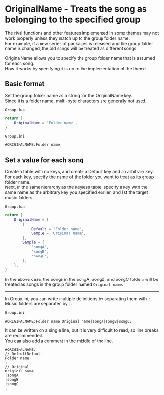 # OriginalName - Treats the song as belonging to the specified group

The rival functions and other features implemented in some themes may not work properly unless they match up to the group folder name.  
For example, if a new series of packages is released and the group folder name is changed, the old songs will be treated as different songs.

OriginalName allows you to specify the group folder name that is assumed for each song.  
How it works by specifying it is up to the implementation of the theme.

## Basic format

Set the group folder name as a string for the OriginalName key.  
Since it is a folder name, multi-byte characters are generally not used.

`Group.lua`
```Lua
return {
    OriginalName = 'Folder name',
}
```

`Group.ini`
```Plain Text
#ORIGINALNAME:Folder name;
```

## Set a value for each song

Create a table with no keys, and create a Default key and an arbitrary key.  
For each key, specify the name of the folder you want to treat as its group folder name.  
Next, in the same hierarchy as the keyless table, specify a key with the same name as the arbitrary key you specified earlier, and list the target music folders.

`Group.lua`
```Lua
return {
    OriginalName = {
        {
            Default = 'Folder name',
            Sample = 'Original name',
        },
        Sample = {
            'songA',
            'songB',
            'songC',
        },
    },
}
```
In the above case, the songs in the songA, songB, and songC folders will be treated as songs in the group folder named `Original name`.

---
In Group.ini, you can write multiple definitions by separating them with `:`. Music folders are separated by `|`.  

`Group.ini`
```Plain Text
#ORIGINALNAME:Folder name:Original name|songA|songB|songC;
```  
It can be written on a single line, but it is very difficult to read, so line breaks are recommended.  
You can also add a comment in the middle of the line.

```Plain Text
#ORIGINALNAME:
// DefaultDefault
Folder name
:
// Original
Original name
|songA
|songB
|songC
;
```
